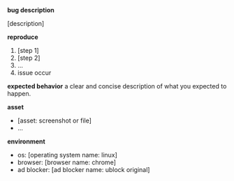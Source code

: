 **bug description**

[description]

**reproduce**

1. [step 1]
2. [step 2]
3. ...
4. issue occur

**expected behavior**
a clear and concise description of what you expected to happen.

**asset**

- [asset: screenshot or file]
- ...

**environment**

- os: [operating system name: linux]
- browser: [browser name: chrome]
- ad blocker: [ad blocker name: ublock original]
